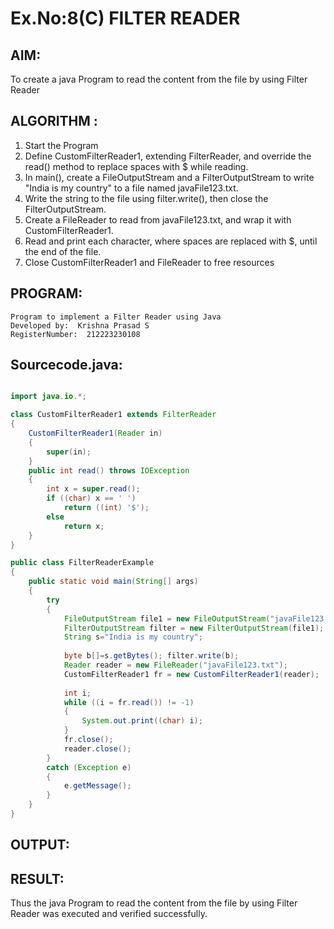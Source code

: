 # Ex.No:8(C)             FILTER READER
## AIM:
 To create a java Program to read the content from the file by using Filter Reader 


## ALGORITHM :
1.  Start the Program
2.  Define CustomFilterReader1, extending FilterReader, and override the read() method to replace spaces with $ while reading.
2.	In main(), create a FileOutputStream and a FilterOutputStream to write "India is my country" to a file named javaFile123.txt.
3.	Write the string to the file using filter.write(), then close the FilterOutputStream.
4.	Create a FileReader to read from javaFile123.txt, and wrap it with CustomFilterReader1.
5.	Read and print each character, where spaces are replaced with $, until the end of the file.
6.	Close CustomFilterReader1 and FileReader to free resources


## PROGRAM:
 ```
Program to implement a Filter Reader using Java
Developed by:  Krishna Prasad S
RegisterNumber:  212223230108
```

## Sourcecode.java:
```java

import java.io.*;

class CustomFilterReader1 extends FilterReader 
{ 
    CustomFilterReader1(Reader in)
    {
        super(in);
    }
    public int read() throws IOException 
    {   
        int x = super.read();
        if ((char) x == ' ')
            return ((int) '$'); 
        else
            return x;
    }
}

public class FilterReaderExample 
{ 
    public static void main(String[] args) 
    {
        try 
        {
            FileOutputStream file1 = new FileOutputStream("javaFile123.txt"); 
            FilterOutputStream filter = new FilterOutputStream(file1);
            String s="India is my country"; 
            
            byte b[]=s.getBytes(); filter.write(b);
            Reader reader = new FileReader("javaFile123.txt"); 
            CustomFilterReader1 fr = new CustomFilterReader1(reader); 
            
            int i;
            while ((i = fr.read()) != -1) 
            { 
                System.out.print((char) i);
            }
            fr.close();
            reader.close();
        } 
        catch (Exception e) 
        { 
            e.getMessage();
        }
    }
}

```






## OUTPUT:



## RESULT:
Thus the java Program to read the content from the file by using Filter Reader  was executed and verified successfully.









